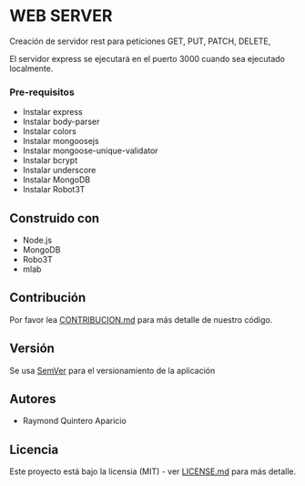 # WEB SERVER

Creación de servidor rest para peticiones GET, PUT, PATCH, DELETE,

El servidor express se ejecutará en el puerto 3000 cuando sea ejecutado localmente.

### Pre-requisitos

- Instalar express
- Instalar body-parser
- Instalar colors
- Instalar mongoosejs
- Instalar mongoose-unique-validator
- Instalar bcrypt
- Instalar underscore
- Instalar MongoDB
- Instalar Robot3T

## Construido con 

* Node.js
* MongoDB
* Robo3T
* mlab

## Contribución

Por favor lea [CONTRIBUCION.md](CONTRIBUCION.md) para más detalle de nuestro código.

## Versión

Se usa [SemVer](http://semver.org/) para el versionamiento de la aplicación

## Autores
* Raymond Quintero Aparicio

## Licencia

Este proyecto está bajo la licensia (MIT) - ver [LICENSE.md](LICENSE.md) para más detalle.
